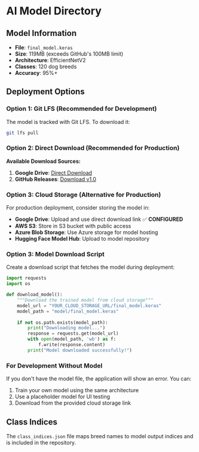 # AI Model Directory

## Model Information
- **File**: `final_model.keras`
- **Size**: 119MB (exceeds GitHub's 100MB limit)
- **Architecture**: EfficientNetV2
- **Classes**: 120 dog breeds
- **Accuracy**: 95%+

## Deployment Options

### Option 1: Git LFS (Recommended for Development)
The model is tracked with Git LFS. To download it:
```bash
git lfs pull
```

### Option 2: Direct Download (Recommended for Production)
**Available Download Sources:**
1. **Google Drive**: [Direct Download](https://drive.google.com/uc?export=download&id=101KghIYW90c6VFpNGWFW_TM4jjivLHJe)
2. **GitHub Releases**: [Download v1.0](https://github.com/AKSHAT-ARORA03/PAWDENTIFY-AI-Powered-Dog-Breed-Recognition-System/releases/tag/v1.0)

### Option 3: Cloud Storage (Alternative for Production)
For production deployment, consider storing the model in:
- **Google Drive**: Upload and use direct download link ✅ **CONFIGURED**
- **AWS S3**: Store in S3 bucket with public access
- **Azure Blob Storage**: Use Azure storage for model hosting
- **Hugging Face Model Hub**: Upload to model repository

### Option 3: Model Download Script
Create a download script that fetches the model during deployment:
```python
import requests
import os

def download_model():
    """Download the trained model from cloud storage"""
    model_url = "YOUR_CLOUD_STORAGE_URL/final_model.keras"
    model_path = "model/final_model.keras"
    
    if not os.path.exists(model_path):
        print("Downloading model...")
        response = requests.get(model_url)
        with open(model_path, 'wb') as f:
            f.write(response.content)
        print("Model downloaded successfully!")
```

### For Development Without Model
If you don't have the model file, the application will show an error. You can:
1. Train your own model using the same architecture
2. Use a placeholder model for UI testing
3. Download from the provided cloud storage link

## Class Indices
The `class_indices.json` file maps breed names to model output indices and is included in the repository.